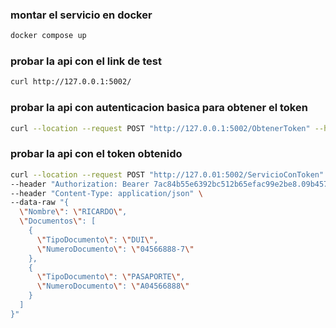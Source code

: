 
### montar el servicio en docker
```bash
docker compose up
```

### probar la api con el link de test
```bash
curl http://127.0.0.1:5002/
```

### probar la api con autenticacion basica para obtener el token
```bash
curl --location --request POST "http://127.0.0.1:5002/ObtenerToken" --header "Authorization: Basic dXN1YXJpbzpjb250cmFzZW5pYQ==" --header "Content-Type: application/json" 
```

### probar la api con el token obtenido
```bash
curl --location --request POST "http://127.0.01:5002/ServicioConToken" \
--header "Authorization: Bearer 7ac84b55e6392bc512b65efac99e2be8.09b457cae987753781bb5c6c0c6de730.54ad170900899157f15167cad5985ad1" \
--header "Content-Type: application/json" \
--data-raw "{
  \"Nombre\": \"RICARDO\",
  \"Documentos\": [
    {
      \"TipoDocumento\": \"DUI\",
      \"NumeroDocumento\": \"04566888-7\"
    },
    {
      \"TipoDocumento\": \"PASAPORTE\",
      \"NumeroDocumento\": \"A04566888\"
    }
  ] 
}"
```
